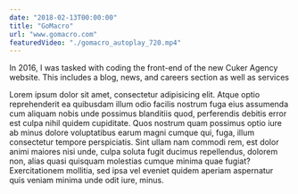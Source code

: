 ```yaml
---
date: "2018-02-13T00:00:00"
title: "GoMacro"
url: "www.gomacro.com"
featuredVideo: "./gomacro_autoplay_720.mp4"
---
```

In 2016, I was tasked with coding the front-end of the new Cuker Agency website. This includes a blog, news, and careers section as well as services 


Lorem ipsum dolor sit amet, consectetur adipisicing elit. Atque optio reprehenderit ea quibusdam illum odio facilis nostrum fuga eius assumenda cum aliquam nobis unde possimus blanditiis quod, perferendis debitis error est culpa nihil quidem cupiditate. Quos nostrum quam possimus optio iure ab minus dolore voluptatibus earum magni cumque qui, fuga, illum consectetur tempore perspiciatis. Sint ullam nam commodi rem, est dolor animi maiores nisi unde, culpa soluta fugit ducimus repellendus, dolorem non, alias quasi quisquam molestias cumque minima quae fugiat? Exercitationem mollitia, sed ipsa vel eveniet quidem aperiam aspernatur quis veniam minima unde odit iure, minus. 

